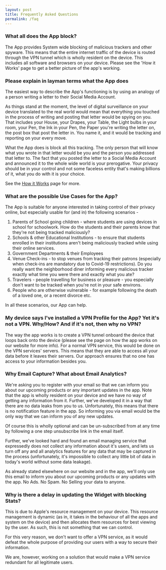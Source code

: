 ```yaml
---
layout: post
title: Frequently Asked Questions
permalink: /faq
---
```

### What all does the App block?

The App provides System wide blocking of malicious trackers and other spyware. This means that the entire internet traffic of the device is routed through the VPN tunnel which is wholly resident on the device. This includes all software and browsers on your device. Please see the 'How it Works' page to get a better picture of the app's working.

### Please explain in layman terms what the App does

The easiest way to describe the App's functioning is by using an analogy of a person writing a letter to their Social Media Account. 

As things stand at the moment, the level of digital surveillance on your device translated to the real world would mean that everything you touched in the process of writing and posting that letter would be spying on you. That includes your House, your Drapes, your Table, the Light bulbs in your room, your Pen, the Ink in your Pen, the Paper you're writing the letter on, the post box that post the letter in. You name it, and it would be tracking and reporting on your every move. 

What the App does is block all this tracking. The only person that will know what you wrote in that letter would be you and the person you addressed that letter to. The fact that you posted the letter to a Social Media Account and announced it to the whole wide world is your prerogative. Your privacy should be in your control and not some faceless entity that's making billions of it, what you do with it is your choice.

See the [How it Works](https://blog.tulabyte.com/how-it-works) page for more.

### What are the possible Use Cases for the App?

The App is suitable for anyone interested in taking control of their privacy online, but especially usable for (and in) the following scenarios - 

1. Parents of School going children - where students are using devices in school for schoolwork. How do the students and their parents know that they're not being tracked maliciously?
2. Schools & other Educational Institutions - to ensure that students enrolled in their institutions aren't being maliciously tracked while using their online services.
3. Government Departments & their Employees
4. Venue Check-ins - to stop venues from tracking their patrons (especially when check-ins are mandatory due to Covid-19 restrictions). Do you really want the neighborhood diner informing every malicious tracker exactly what time you were there and exactly what you ate?
5. Travelers - people travelling for business or pleasure - you especially don't want to be tracked when you're not in your safe environs.
6. People who are otherwise vulnerable - for example following the death of a loved one, or a recent divorce etc.

In all these scenarios, our App can help.

### My device says I've installed a VPN Profile for the App? Yet it's not a VPN. Why/How? And if it's not, then why no VPN?

The way the app works is to create a VPN tunnel onboard the device that loops back onto the device (please see the page on how the app works on our website for more info). For a normal VPN service, this would be done on the VPN services' servers. This means that they are able to access all your data before it leaves their servers. Our approach ensures that no one has access to your information besides you.

### Why Email Capture? What about Email Analytics?

We're asking you to register with your email so that we can inform you about our upcoming products or any important updates in the app. Note that the app is wholly resident on your device and we have no way of getting any information from it. Further, we've developed it in a way that there are no data leaks from you to us. Unfortunately, this means that there is no notification feature in the app. So informing you via email would be the only way that we can inform you of any new updates.

Of course this is wholly optional and can be un-subscribed from at any time by following a one step unsubscribe link in the email itself. 

Further, we've looked hard and found an email managing service that expressedly does not collect any information about it's users, and lets us turn off any and all analytics features for any data that may be captured in the process (unfortunately, it's impossible to collect any little bit of data in today's world without some data leakage).

As already stated elsewhere on our website and in the app, we'll only use this email to inform you about our upcoming products or any updates with the app. No Ads. No Spam. No Selling your data to anyone.

### Why is there a delay in updating the Widget with blocking Stats?

This is due to Apple's resource management on your device. This resource management is dynamic (as in, it takes in the behaviour of all the apps and system on the device) and then allocates them resources for best viewing by the user. As such, this is not something that we can control.

For this very reason, we don't want to offer a VPN service, as it would defeat the whole purpose of providing our users with a way to secure their information.

We are, however, working on a solution that would make a VPN service redundant for all legitimate users.